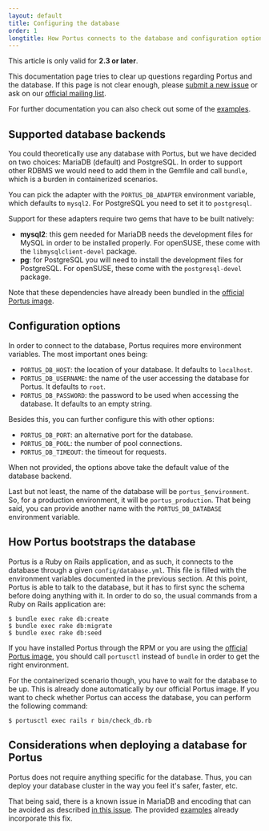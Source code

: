 ```yaml
---
layout: default
title: Configuring the database
order: 1
longtitle: How Portus connects to the database and configuration options
---
```


<div class="alert alert-info">
  This article is only valid for <strong>2.3 or later</strong>.
</div>

This documentation page tries to clear up questions regarding Portus and the
database. If this page is not clear enough, please [submit a new
issue](https://github.com/SUSE/Portus/issues/new) or ask on our [official
mailing list](https://groups.google.com/forum/#!forum/portus-dev).

For further documentation you can also check out some of the
[examples](https://github.com/SUSE/Portus/tree/master/examples).

## Supported database backends

You could theoretically use any database with Portus, but we have decided on two
choices: MariaDB (default) and PostgreSQL. In order to support other RDBMS we
would need to add them in the Gemfile and call `bundle`, which is a burden in
containerized scenarios.

You can pick the adapter with the `PORTUS_DB_ADAPTER` environment variable,
which defaults to `mysql2`. For PostgreSQL you need to set it to `postgresql`.

Support for these adapters require two gems that have to be built natively:

- **mysql2**: this gem needed for MariaDB needs the development files for MySQL
  in order to be installed properly. For openSUSE, these come with the
  `libmysqlclient-devel` package.
- **pg**: for PostgreSQL you will need to install the development files for
  PostgreSQL. For openSUSE, these come with the `postgresql-devel` package.

Note that these dependencies have already been bundled in the [official Portus
image](https://hub.docker.com/r/opensuse/portus/).

## Configuration options

In order to connect to the database, Portus requires more environment
variables. The most important ones being:

- `PORTUS_DB_HOST`: the location of your database. It defaults to `localhost`.
- `PORTUS_DB_USERNAME`: the name of the user accessing the database for
  Portus. It defaults to `root`.
- `PORTUS_DB_PASSWORD`: the password to be used when accessing the database. It
  defaults to an empty string.

Besides this, you can further configure this with other options:

- `PORTUS_DB_PORT`: an alternative port for the database.
- `PORTUS_DB_POOL`: the number of pool connections.
- `PORTUS_DB_TIMEOUT`: the timeout for requests.

When not provided, the options above take the default value of the database
backend.

Last but not least, the name of the database will be `portus_$environment`. So,
for a production environment, it will be `portus_production`. That being said,
you can provide another name with the `PORTUS_DB_DATABASE` environment variable.

## How Portus bootstraps the database

Portus is a Ruby on Rails application, and as such, it connects to the database
through a given `config/database.yml`. This file is filled with the environment
variables documented in the previous section. At this point, Portus is able to
talk to the database, but it has to first sync the schema before doing anything
with it. In order to do so, the usual commands from a Ruby on Rails application
are:

```
$ bundle exec rake db:create
$ bundle exec rake db:migrate
$ bundle exec rake db:seed
```

If you have installed Portus through the RPM or you are using the [official
Portus image](https://hub.docker.com/r/opensuse/portus/), you should call
`portusctl` instead of `bundle` in order to get the right environment.

For the containerized scenario though, you have to wait for the database to be
up. This is already done automatically by our official Portus image. If you want
to check whether Portus can access the database, you can perform the following
command:

```
$ portusctl exec rails r bin/check_db.rb
```

## Considerations when deploying a database for Portus

Portus does not require anything specific for the database. Thus, you can deploy
your database cluster in the way you feel it's safer, faster, etc.

That being said, there is a known issue in MariaDB and encoding that can be
avoided as described [in this
issue](https://github.com/SUSE/Portus/issues/1688). The provided
[examples](https://github.com/SUSE/Portus/tree/master/examples) already
incorporate this fix.
